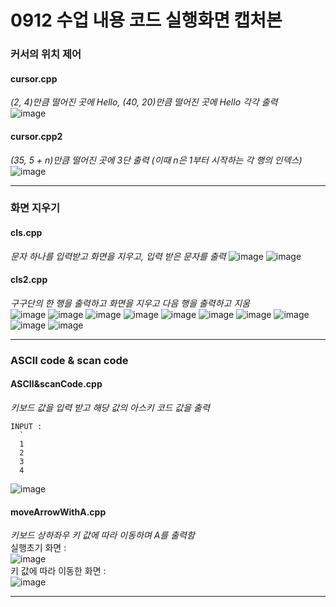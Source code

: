 0912 수업 내용 코드 실행화면 캡처본
=============

### 커서의 위치 제어
#### cursor.cpp
_(2, 4)만큼 떨어진 곳에 Hello, (40, 20)만큼 떨어진 곳에 Hello 각각 출력_   
![image](https://github.com/user-attachments/assets/519ada5b-fc1c-4307-9eae-a7969e03c6e8)   


#### cursor.cpp2
_(35, 5 + n)만큼 떨어진 곳에 3단 출력 (이때 n은 1부터 시작하는 각 행의 인덱스)_
![image](https://github.com/user-attachments/assets/63c47e45-0944-4eb6-be2d-504423dbe3c8)

-----------------------

### 화면 지우기
#### cls.cpp
_문자 하나를 입력받고 화면을 지우고, 입력 받은 문자를 출력_
![image](https://github.com/user-attachments/assets/176e6f44-8179-48e7-bbd1-2ca5b6c92ca9)
![image](https://github.com/user-attachments/assets/bf57cbf5-8d89-4b58-b84a-f95038ffe71f)


#### cls2.cpp
_구구단의 한 행을 출력하고 화면을 지우고 다음 행을 출력하고 지움_   
![image](https://github.com/user-attachments/assets/0f2ec9bd-5935-4ef1-9099-be7cffbdb24d)
![image](https://github.com/user-attachments/assets/27dceeaa-693e-40e7-a7ef-5aa371e9c745)
![image](https://github.com/user-attachments/assets/5b4a162c-e97c-40e6-8613-f87906f7da37)
![image](https://github.com/user-attachments/assets/aa7d93da-8433-4678-8cf9-d4caeab6089a)
![image](https://github.com/user-attachments/assets/672b5210-e6ed-4367-a86f-efe07a92f321)
![image](https://github.com/user-attachments/assets/1ac67d40-3885-4418-a7c2-3706ac4f7541)
![image](https://github.com/user-attachments/assets/66453d6e-755a-4b94-96c5-786343fb711e)
![image](https://github.com/user-attachments/assets/f22b186f-0ce9-451c-800b-e6b202ead10d)
![image](https://github.com/user-attachments/assets/a907e6a9-9fc8-4d68-ba32-fa2cfdb6805c)
![image](https://github.com/user-attachments/assets/773c19b6-97c4-4df0-85ca-a3f76c7cccbb)

----------------

### ASCII code & scan code
#### ASCII&scanCode.cpp
_키보드 값을 입력 받고 해당 값의 아스키 코드 값을 출력_
<pre><code>INPUT : 
  `
  1
  2
  3
  4</code></pre>
![image](https://github.com/user-attachments/assets/4e24cd9e-59c7-4b8f-a444-b4a4220fbcc2)

#### moveArrowWithA.cpp
_키보드 상하좌우 키 값에 따라 이동하며 A를 출력함_   
실행초기 화면 :   
![image](https://github.com/user-attachments/assets/82a6007c-106f-48ea-9d29-3f6969d9145d)   
키 값에 따라 이동한 화면 :   
![image](https://github.com/user-attachments/assets/4bdee41e-e254-45c4-9ac6-46e25eba32fd)


------------------------


